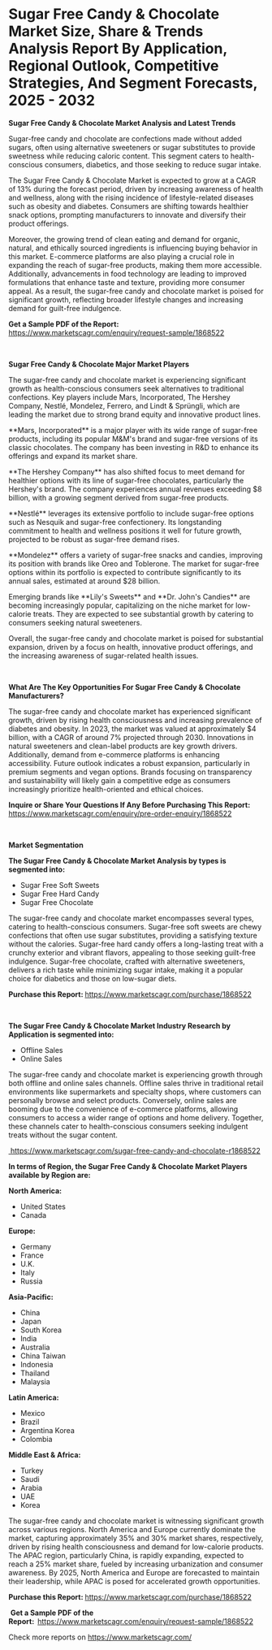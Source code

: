 <p><h1>Sugar Free Candy & Chocolate Market Size, Share & Trends Analysis Report By Application, Regional Outlook, Competitive Strategies, And Segment Forecasts, 2025 - 2032</h1></p><p><strong>Sugar Free Candy & Chocolate Market Analysis and Latest Trends</strong></p>
<p><p>Sugar-free candy and chocolate are confections made without added sugars, often using alternative sweeteners or sugar substitutes to provide sweetness while reducing caloric content. This segment caters to health-conscious consumers, diabetics, and those seeking to reduce sugar intake. </p><p>The Sugar Free Candy & Chocolate Market is expected to grow at a CAGR of 13% during the forecast period, driven by increasing awareness of health and wellness, along with the rising incidence of lifestyle-related diseases such as obesity and diabetes. Consumers are shifting towards healthier snack options, prompting manufacturers to innovate and diversify their product offerings. </p><p>Moreover, the growing trend of clean eating and demand for organic, natural, and ethically sourced ingredients is influencing buying behavior in this market. E-commerce platforms are also playing a crucial role in expanding the reach of sugar-free products, making them more accessible. Additionally, advancements in food technology are leading to improved formulations that enhance taste and texture, providing more consumer appeal. As a result, the sugar-free candy and chocolate market is poised for significant growth, reflecting broader lifestyle changes and increasing demand for guilt-free indulgence.</p></p>
<p><strong>Get a Sample PDF of the Report:&nbsp;</strong> <a href="https://www.marketscagr.com/enquiry/request-sample/1868522?utm_campaign=2215&utm_medium=2&utm_source=Github&utm_content=ia&utm_term=14022025&utm_id=sugar-free-candy-chocolate">https://www.marketscagr.com/enquiry/request-sample/1868522</a></p>
<p>&nbsp;</p>
<p><strong>Sugar Free Candy & Chocolate Major Market Players</strong></p>
<p><p>The sugar-free candy and chocolate market is experiencing significant growth as health-conscious consumers seek alternatives to traditional confections. Key players include Mars, Incorporated, The Hershey Company, Nestlé, Mondelez, Ferrero, and Lindt & Sprüngli, which are leading the market due to strong brand equity and innovative product lines.</p><p>**Mars, Incorporated** is a major player with its wide range of sugar-free products, including its popular M&M's brand and sugar-free versions of its classic chocolates. The company has been investing in R&D to enhance its offerings and expand its market share. </p><p>**The Hershey Company** has also shifted focus to meet demand for healthier options with its line of sugar-free chocolates, particularly the Hershey's brand. The company experiences annual revenues exceeding $8 billion, with a growing segment derived from sugar-free products.</p><p>**Nestlé** leverages its extensive portfolio to include sugar-free options such as Nesquik and sugar-free confectionery. Its longstanding commitment to health and wellness positions it well for future growth, projected to be robust as sugar-free demand rises.</p><p>**Mondelez** offers a variety of sugar-free snacks and candies, improving its position with brands like Oreo and Toblerone. The market for sugar-free options within its portfolio is expected to contribute significantly to its annual sales, estimated at around $28 billion.</p><p>Emerging brands like **Lily's Sweets** and **Dr. John's Candies** are becoming increasingly popular, capitalizing on the niche market for low-calorie treats. They are expected to see substantial growth by catering to consumers seeking natural sweeteners.</p><p>Overall, the sugar-free candy and chocolate market is poised for substantial expansion, driven by a focus on health, innovative product offerings, and the increasing awareness of sugar-related health issues.</p></p>
<p>&nbsp;</p>
<p><strong>What Are The Key Opportunities For Sugar Free Candy & Chocolate Manufacturers?</strong></p>
<p><p>The sugar-free candy and chocolate market has experienced significant growth, driven by rising health consciousness and increasing prevalence of diabetes and obesity. In 2023, the market was valued at approximately $4 billion, with a CAGR of around 7% projected through 2030. Innovations in natural sweeteners and clean-label products are key growth drivers. Additionally, demand from e-commerce platforms is enhancing accessibility. Future outlook indicates a robust expansion, particularly in premium segments and vegan options. Brands focusing on transparency and sustainability will likely gain a competitive edge as consumers increasingly prioritize health-oriented and ethical choices.</p></p>
<p><strong>Inquire or Share Your Questions If Any Before Purchasing This Report:</strong> <a href="https://www.marketscagr.com/enquiry/pre-order-enquiry/1868522?utm_campaign=2215&utm_medium=2&utm_source=Github&utm_content=ia&utm_term=14022025&utm_id=sugar-free-candy-chocolate">https://www.marketscagr.com/enquiry/pre-order-enquiry/1868522</a></p>
<p>&nbsp;</p>
<p><strong>Market Segmentation</strong></p>
<p><strong>The Sugar Free Candy & Chocolate Market Analysis by types is segmented into:</strong></p>
<p><ul><li>Sugar Free Soft Sweets</li><li>Sugar Free Hard Candy</li><li>Sugar Free Chocolate</li></ul></p>
<p><p>The sugar-free candy and chocolate market encompasses several types, catering to health-conscious consumers. Sugar-free soft sweets are chewy confections that often use sugar substitutes, providing a satisfying texture without the calories. Sugar-free hard candy offers a long-lasting treat with a crunchy exterior and vibrant flavors, appealing to those seeking guilt-free indulgence. Sugar-free chocolate, crafted with alternative sweeteners, delivers a rich taste while minimizing sugar intake, making it a popular choice for diabetics and those on low-sugar diets.</p></p>
<p><strong>Purchase this Report:&nbsp;</strong><a href="https://www.marketscagr.com/purchase/1868522?utm_campaign=2215&utm_medium=2&utm_source=Github&utm_content=ia&utm_term=14022025&utm_id=sugar-free-candy-chocolate">https://www.marketscagr.com/purchase/1868522</a></p>
<p>&nbsp;</p>
<p><strong>The Sugar Free Candy & Chocolate Market Industry Research by Application is segmented into:</strong></p>
<p><ul><li>Offline Sales</li><li>Online Sales</li></ul></p>
<p><p>The sugar-free candy and chocolate market is experiencing growth through both offline and online sales channels. Offline sales thrive in traditional retail environments like supermarkets and specialty shops, where customers can personally browse and select products. Conversely, online sales are booming due to the convenience of e-commerce platforms, allowing consumers to access a wider range of options and home delivery. Together, these channels cater to health-conscious consumers seeking indulgent treats without the sugar content.</p></p>
<p><a href="https://www.marketscagr.com/sugar-free-candy-and-chocolate-r1868522?utm_campaign=2215&utm_medium=2&utm_source=Github&utm_content=ia&utm_term=14022025&utm_id=sugar-free-candy-chocolate">&nbsp;https://www.marketscagr.com/sugar-free-candy-and-chocolate-r1868522</a></p>
<p><strong>In terms of Region, the Sugar Free Candy & Chocolate Market Players available by Region are:</strong></p>
<p>
    <p> <strong> North America: </strong>
        <ul>
            <li>United States</li>
            <li>Canada</li>
        </ul>
        </p> 
    <p> <strong> Europe: </strong>
        <ul>
            <li>Germany</li>
            <li>France</li>
            <li>U.K.</li>
            <li>Italy</li>
            <li>Russia</li>
        </ul>
        </p> 
    <p> <strong> Asia-Pacific: </strong>
        <ul>
            <li>China</li>
            <li>Japan</li>
            <li>South Korea</li>
            <li>India</li>
            <li>Australia</li>
            <li>China Taiwan</li>
            <li>Indonesia</li>
            <li>Thailand</li>
            <li>Malaysia</li>
        </ul>
        </p> 
    <p> <strong> Latin America: </strong>
        <ul>
            <li>Mexico</li>
            <li>Brazil</li>
            <li>Argentina Korea</li>
            <li>Colombia</li>
        </ul>
        </p> 
    <p> <strong> Middle East & Africa: </strong>
        <ul>
            <li>Turkey</li>
            <li>Saudi</li>
            <li>Arabia</li>
            <li>UAE</li>
            <li>Korea</li>
        </ul>
    </p>
    </p>
<p><p>The sugar-free candy and chocolate market is witnessing significant growth across various regions. North America and Europe currently dominate the market, capturing approximately 35% and 30% market shares, respectively, driven by rising health consciousness and demand for low-calorie products. The APAC region, particularly China, is rapidly expanding, expected to reach a 25% market share, fueled by increasing urbanization and consumer awareness. By 2025, North America and Europe are forecasted to maintain their leadership, while APAC is posed for accelerated growth opportunities.</p></p>
<p><strong>Purchase this Report: </strong><a href="https://www.marketscagr.com/purchase/1868522?utm_campaign=2215&utm_medium=2&utm_source=Github&utm_content=ia&utm_term=14022025&utm_id=sugar-free-candy-chocolate">https://www.marketscagr.com/purchase/1868522</a></p>
<p>&nbsp;<strong>Get a Sample PDF of the Report:&nbsp;&nbsp;</strong><a href="https://www.marketscagr.com/enquiry/request-sample/1868522?utm_campaign=2215&utm_medium=2&utm_source=Github&utm_content=ia&utm_term=14022025&utm_id=sugar-free-candy-chocolate">https://www.marketscagr.com/enquiry/request-sample/1868522</a></p>
<p><strong></strong></p>
<p>Check more reports on <a href="https://www.marketscagr.com/?utm_campaign=2215&utm_medium=2&utm_source=Github&utm_content=ia&utm_term=14022025&utm_id=sugar-free-candy-chocolate">https://www.marketscagr.com/</a></p>
